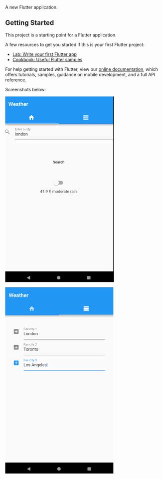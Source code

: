 A new Flutter application.

## Getting Started

This project is a starting point for a Flutter application.

A few resources to get you started if this is your first Flutter project:

- [Lab: Write your first Flutter app](https://flutter.io/docs/get-started/codelab)
- [Cookbook: Useful Flutter samples](https://flutter.io/docs/cookbook)

For help getting started with Flutter, view our 
[online documentation](https://flutter.io/docs), which offers tutorials, 
samples, guidance on mobile development, and a full API reference.

 Screenshots below: 

![1](https://github.com/pandyama/OpenWeather/blob/master/weather1.PNG)

![2](https://github.com/pandyama/OpenWeather/blob/master/weather2.PNG)
